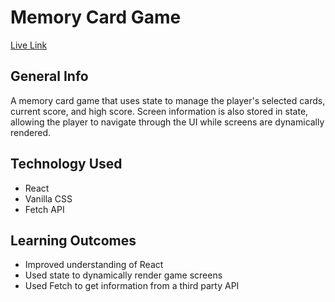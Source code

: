 # Memory Card Game
[Live Link](https://quiet-lamington-8fb30c.netlify.app/)

## General Info
A memory card game that uses state to manage the player's selected cards, current score, and high score. Screen information is also stored in state, allowing the player to navigate through the UI while screens are dynamically rendered.

## Technology Used
- React
- Vanilla CSS
- Fetch API

## Learning Outcomes
- Improved understanding of React
- Used state to dynamically render game screens
- Used Fetch to get information from a third party API